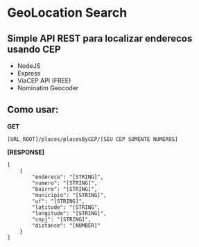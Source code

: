 # GeoLocation Search

## Simple API REST para localizar enderecos usando CEP

- NodeJS
- Express
- ViaCEP API (FREE)
- Nominatim Geocoder


## Como usar:

**GET**

```
[URL_ROOT]/places/placesByCEP/[SEU CEP SOMENTE NUMEROS]
```

**[RESPONSE]**

```
[
    {
        "endereco": "[STRING]",
        "numero": "[STRING]",
        "bairro": "[STRING]",
        "municipio": "[STRING]",
        "uf": "[STRING]",
        "latitude": "[STRING",
        "longitude": "[STRING]",
        "cnpj": "[STRING]",
        "distance": "[NUMBER]"
    }
]
```

